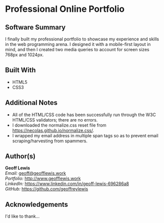 # Professional Online Portfolio

## Software Summary

I finally built my professional portfolio to showcase my experience and skills in the web programming arena.  I designed it with a mobile-first layout in mind, and then I created two media queries to account for screen sizes 768px and 1024px.

## Built With

* HTML5
* CSS3

## Additional Notes

* All of the HTML/CSS code has been successfully run through the W3C HTML/CSS validators; there are no errors.
* I downloaded the normalize.css reset file from https://necolas.github.io/normalize.css/.
* I wrapped my email address in multiple span tags so as to prevent email scraping/harvesting from spammers.

## Author(s)

**Geoff Lewis**  
*Email:* geoff@geofflewis.work  
*Portfolio:* http://www.geofflewis.work  
*LinkedIn:* https://www.linkedin.com/in/geoff-lewis-696286a8  
*GitHub:* https://github.com/geoffreylewis

## Acknowledgements

I'd like to thank...
